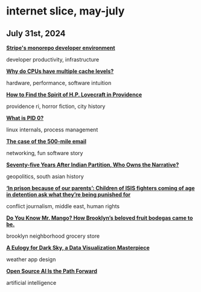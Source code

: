 # internet slice, may-july
## July 31st, 2024

[**Stripe's monorepo developer environment**](https://blog.nelhage.com/post/stripe-dev-environment/)

developer productivity, infrastructure

[**Why do CPUs have multiple cache levels?**](https://fgiesen.wordpress.com/2016/08/07/why-do-cpus-have-multiple-cache-levels/)

hardware, performance, software intuition

[**How to Find the Spirit of H.P. Lovecraft in Providence**](https://www.nytimes.com/2016/08/14/travel/hp-lovecraft-providence.html)

providence ri, horror fiction, city history

[**What is PID 0?**](https://blog.dave.tf/post/linux-pid0/)

linux internals, process management

[**The case of the 500-mile email**](https://www.ibiblio.org/harris/500milemail.html)

networking, fun software story

[**Seventy-five Years After Indian Partition, Who Owns the Narrative?**](https://www.newyorker.com/magazine/2023/01/02/seventy-five-years-after-indian-partition-who-owns-the-narrative-saadat-hasan-manto-geetanjali-shree-tomb-of-sand)

geopolitics, south asian history

[**‘In prison because of our parents’: Children of ISIS fighters coming of age in detention ask what they’re being punished for**](https://www.cnn.com/2024/06/11/middleeast/isis-children-detention-syria-intl-cmd/index.html)

conflict journalism, middle east, human rights

[**Do You Know Mr. Mango? How Brooklyn’s beloved fruit bodegas came to be.**](https://www.grubstreet.com/article/brooklyn-fruit-bodegas-mr-lemon-mr-kiwi.html)

brooklyn neighborhood grocery store

[**A Eulogy for Dark Sky, a Data Visualization Masterpiece**](https://nightingaledvs.com/dark-sky-weather-data-viz/)

weather app design

[**Open Source AI Is the Path Forward**](https://about.fb.com/news/2024/07/open-source-ai-is-the-path-forward/)

artificial intelligence